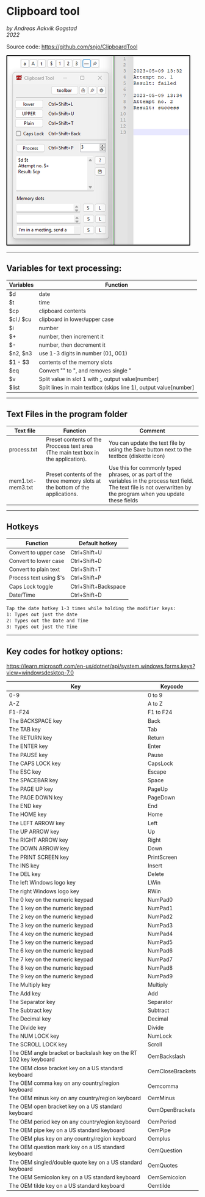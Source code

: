 # Clipboard tool
*by Andreas Aakvik Gogstad*  
*2022*

Source code:
https://github.com/snjo/ClipboardTool

![image](clipboardtool.png)


-----------------------------------------
## Variables for text processing:

|Variables|Function                                       |
|---------|-----------------------------------------------|
|$d       |date                                           |
|$t       |time                                           |
|$cp	  |clipboard contents                             |
|$cl / $cu|clipboard in lower/upper case                  |
|$i       |number                                         |
|$+       |number, then increment it                      |
|$-       |number, then decrement it                      |
|$n2, $n3 |use 1-3 digits in number (01, 001)             |
|$1 - $3  |contents of the memory slots                   |
|$eq      |Convert \"\" to \", and removes single \"      |
|$v       |Split value in slot 1 with ;, output value[number] |
|$list    |Split lines in main textbox (skips line 1), output value[number] |

-----------------------------------------
## Text Files in the program folder

|Text file		|Function	|Comment	|
|---|---|---|
|process.txt		|Preset contents of the Proccess text area (The main text box in the application).|You can update the text file by using the Save button next to the textbox (diskette icon)|
|mem1.txt-mem3.txt	|Preset contents of the three memory slots at the bottom of the applications.|			Use this for commonly typed phrases, or as part of the variables in the process text field.			The text file is not overwritten by the program when you update these fields|

-----------------------------------------
## Hotkeys


|Function                       |Default hotkey         |
|-------------------------------|-----------------------|
|Convert to upper case		|Ctrl+Shift+U		|
|Convert to lower case		|Ctrl+Shift+D		|
|Convert to plain text		|Ctrl+Shift+T		|
|Process text using $'s		|Ctrl+Shift+P		|
|Caps Lock toggle		|Ctrl+Shift+Backspace	|
|Date/Time			|Ctrl+Shift+D		|

	Tap the date hotkey 1-3 times while holding the modifier keys:
	1: Types out just the date
	2: Types out the Date and Time
	3: Types out just the Time

-----------------------------------------
## Key codes for hotkey options:
https://learn.microsoft.com/en-us/dotnet/api/system.windows.forms.keys?view=windowsdesktop-7.0

|Key|Keycode|
|---|-------|
|0-9|0 to 9|
|A-Z|A to Z|
|F1-F24|F1 to F24|
|The BACKSPACE key|Back|
|The TAB key|Tab|
|The RETURN key|Return|
|The ENTER key|Enter|
|The PAUSE key|Pause|
|The CAPS LOCK key|CapsLock|
|The ESC key|Escape|
|The SPACEBAR key|Space|
|The PAGE UP key|PageUp|
|The PAGE DOWN key|PageDown|
|The END key|End|
|The HOME key|Home|
|The LEFT ARROW key|Left|
|The UP ARROW key|Up|
|The RIGHT ARROW key|Right|
|The DOWN ARROW key|Down|
|The PRINT SCREEN key|PrintScreen|
|The INS key|Insert|
|The DEL key|Delete|
|The left Windows logo key|LWin|
|The right Windows logo key|RWin|
|The 0 key on the numeric keypad|NumPad0|
|The 1 key on the numeric keypad|NumPad1|
|The 2 key on the numeric keypad|NumPad2|
|The 3 key on the numeric keypad|NumPad3|
|The 4 key on the numeric keypad|NumPad4|
|The 5 key on the numeric keypad|NumPad5|
|The 6 key on the numeric keypad|NumPad6|
|The 7 key on the numeric keypad|NumPad7|
|The 8 key on the numeric keypad|NumPad8|
|The 9 key on the numeric keypad|NumPad9|
|The Multiply key|Multiply|
|The Add key|Add|
|The Separator key|Separator|
|The Subtract key|Subtract|
|The Decimal key|Decimal|
|The Divide key|Divide|
|The NUM LOCK key|NumLock|
|The SCROLL LOCK key|Scroll|
|The OEM angle bracket or backslash key on the RT 102 key keyboard|OemBackslash|
|The OEM close bracket key on a US standard keyboard|OemCloseBrackets|
|The OEM comma key on any country/region keyboard|Oemcomma|
|The OEM minus key on any country/region keyboard|OemMinus|
|The OEM open bracket key on a US standard keyboard|OemOpenBrackets|
|The OEM period key on any country/egion keyboard|OemPeriod|
|The OEM pipe key on a US standard keyboard|OemPipe|
|The OEM plus key on any country/region keyboard|Oemplus|
|The OEM question mark key on a US standard keyboard|OemQuestion|
|The OEM singled/double quote key on a US standard keyboard|OemQuotes|
|The OEM Semicolon key on a US standard keyboard|OemSemicolon|
|The OEM tilde key on a US standard keyboard|Oemtilde|